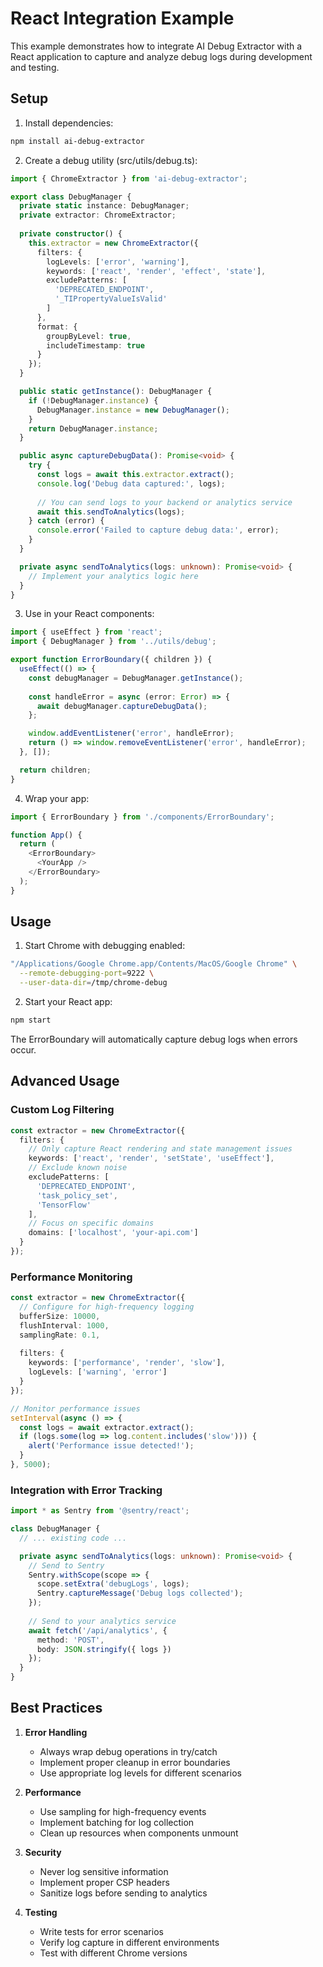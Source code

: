 # React Integration Example

This example demonstrates how to integrate AI Debug Extractor with a React application to capture and analyze debug logs during development and testing.

## Setup

1. Install dependencies:
```bash
npm install ai-debug-extractor
```

2. Create a debug utility (src/utils/debug.ts):
```typescript
import { ChromeExtractor } from 'ai-debug-extractor';

export class DebugManager {
  private static instance: DebugManager;
  private extractor: ChromeExtractor;
  
  private constructor() {
    this.extractor = new ChromeExtractor({
      filters: {
        logLevels: ['error', 'warning'],
        keywords: ['react', 'render', 'effect', 'state'],
        excludePatterns: [
          'DEPRECATED_ENDPOINT',
          '_TIPropertyValueIsValid'
        ]
      },
      format: {
        groupByLevel: true,
        includeTimestamp: true
      }
    });
  }

  public static getInstance(): DebugManager {
    if (!DebugManager.instance) {
      DebugManager.instance = new DebugManager();
    }
    return DebugManager.instance;
  }

  public async captureDebugData(): Promise<void> {
    try {
      const logs = await this.extractor.extract();
      console.log('Debug data captured:', logs);
      
      // You can send logs to your backend or analytics service
      await this.sendToAnalytics(logs);
    } catch (error) {
      console.error('Failed to capture debug data:', error);
    }
  }

  private async sendToAnalytics(logs: unknown): Promise<void> {
    // Implement your analytics logic here
  }
}
```

3. Use in your React components:
```typescript
import { useEffect } from 'react';
import { DebugManager } from '../utils/debug';

export function ErrorBoundary({ children }) {
  useEffect(() => {
    const debugManager = DebugManager.getInstance();
    
    const handleError = async (error: Error) => {
      await debugManager.captureDebugData();
    };

    window.addEventListener('error', handleError);
    return () => window.removeEventListener('error', handleError);
  }, []);

  return children;
}
```

4. Wrap your app:
```typescript
import { ErrorBoundary } from './components/ErrorBoundary';

function App() {
  return (
    <ErrorBoundary>
      <YourApp />
    </ErrorBoundary>
  );
}
```

## Usage

1. Start Chrome with debugging enabled:
```bash
"/Applications/Google Chrome.app/Contents/MacOS/Google Chrome" \
  --remote-debugging-port=9222 \
  --user-data-dir=/tmp/chrome-debug
```

2. Start your React app:
```bash
npm start
```

The ErrorBoundary will automatically capture debug logs when errors occur.

## Advanced Usage

### Custom Log Filtering

```typescript
const extractor = new ChromeExtractor({
  filters: {
    // Only capture React rendering and state management issues
    keywords: ['react', 'render', 'setState', 'useEffect'],
    // Exclude known noise
    excludePatterns: [
      'DEPRECATED_ENDPOINT',
      'task_policy_set',
      'TensorFlow'
    ],
    // Focus on specific domains
    domains: ['localhost', 'your-api.com']
  }
});
```

### Performance Monitoring

```typescript
const extractor = new ChromeExtractor({
  // Configure for high-frequency logging
  bufferSize: 10000,
  flushInterval: 1000,
  samplingRate: 0.1,
  
  filters: {
    keywords: ['performance', 'render', 'slow'],
    logLevels: ['warning', 'error']
  }
});

// Monitor performance issues
setInterval(async () => {
  const logs = await extractor.extract();
  if (logs.some(log => log.content.includes('slow'))) {
    alert('Performance issue detected!');
  }
}, 5000);
```

### Integration with Error Tracking

```typescript
import * as Sentry from '@sentry/react';

class DebugManager {
  // ... existing code ...

  private async sendToAnalytics(logs: unknown): Promise<void> {
    // Send to Sentry
    Sentry.withScope(scope => {
      scope.setExtra('debugLogs', logs);
      Sentry.captureMessage('Debug logs collected');
    });
    
    // Send to your analytics service
    await fetch('/api/analytics', {
      method: 'POST',
      body: JSON.stringify({ logs })
    });
  }
}
```

## Best Practices

1. **Error Handling**
   - Always wrap debug operations in try/catch
   - Implement proper cleanup in error boundaries
   - Use appropriate log levels for different scenarios

2. **Performance**
   - Use sampling for high-frequency events
   - Implement batching for log collection
   - Clean up resources when components unmount

3. **Security**
   - Never log sensitive information
   - Implement proper CSP headers
   - Sanitize logs before sending to analytics

4. **Testing**
   - Write tests for error scenarios
   - Verify log capture in different environments
   - Test with different Chrome versions 